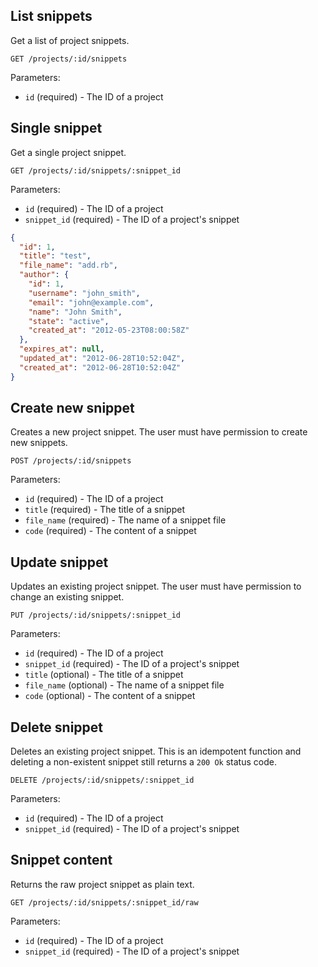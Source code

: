 ## List snippets

Get a list of project snippets.

```
GET /projects/:id/snippets
```

Parameters:

+ `id` (required) - The ID of a project


## Single snippet

Get a single project snippet.

```
GET /projects/:id/snippets/:snippet_id
```

Parameters:

+ `id` (required) - The ID of a project
+ `snippet_id` (required) - The ID of a project's snippet

```json
{
  "id": 1,
  "title": "test",
  "file_name": "add.rb",
  "author": {
    "id": 1,
    "username": "john_smith",
    "email": "john@example.com",
    "name": "John Smith",
    "state": "active",
    "created_at": "2012-05-23T08:00:58Z"
  },
  "expires_at": null,
  "updated_at": "2012-06-28T10:52:04Z",
  "created_at": "2012-06-28T10:52:04Z"
}
```


## Create new snippet

Creates a new project snippet. The user must have permission to create new snippets.

```
POST /projects/:id/snippets
```

Parameters:

+ `id` (required) - The ID of a project
+ `title` (required) - The title of a snippet
+ `file_name` (required) - The name of a snippet file
+ `code` (required) - The content of a snippet


## Update snippet

Updates an existing project snippet. The user must have permission to change an existing snippet.

```
PUT /projects/:id/snippets/:snippet_id
```

Parameters:

+ `id` (required) - The ID of a project
+ `snippet_id` (required) - The ID of a project's snippet
+ `title` (optional) - The title of a snippet
+ `file_name` (optional) - The name of a snippet file
+ `code` (optional) - The content of a snippet


## Delete snippet

Deletes an existing project snippet. This is an idempotent function and deleting a non-existent
snippet still returns a `200 Ok` status code.

```
DELETE /projects/:id/snippets/:snippet_id
```

Parameters:

+ `id` (required) - The ID of a project
+ `snippet_id` (required) - The ID of a project's snippet


## Snippet content

Returns the raw project snippet as plain text.

```
GET /projects/:id/snippets/:snippet_id/raw
```

Parameters:

+ `id` (required) - The ID of a project
+ `snippet_id` (required) - The ID of a project's snippet

